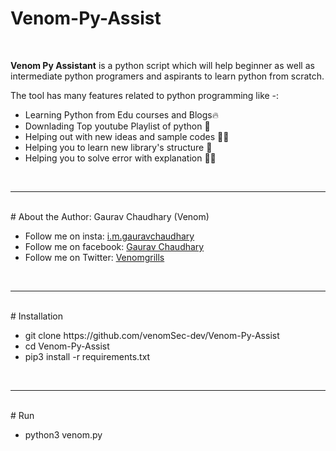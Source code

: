 # Venom-Py-Assist
<br>
<p><b>Venom Py Assistant</b> is a python script which will help beginner as well as intermediate python programers and aspirants to learn python from scratch.</p>
<p>The tool has many features related to python programming like -:<p>
<ul>
  <li> Learning Python from Edu courses and Blogs🔥 </l1>
  <li> Downlading Top youtube Playlist of python 🐍 </li>
  <li> Helping out with new ideas and sample codes 👨‍💻 </li>
  <li> Helping you to learn new library's structure 🌟 </li>
  <li> Helping you to solve error with explanation 👨‍🚒 </li>
</ul>
<br>
<hr>
<br>
# About the Author: Gaurav Chaudhary (Venom)
<br>
<ul>
<li>Follow me on insta: <a href='https://instagram.com/i.m.gauravchaudhary'> i.m.gauravchaudhary </a><br></li>
<li>Follow me on facebook: <a href='https://facebook.com/venomgrills'> Gaurav Chaudhary </a><br></li>
<li>Follow me on Twitter: <a href='https://twitter.com/venomgrills'> Venomgrills </a><br></li>
</ul>
<br>
<hr>
<br>
# Installation
<br>
<ul>
  <li> git clone https://github.com/venomSec-dev/Venom-Py-Assist </li>
  <li> cd Venom-Py-Assist </li>
  <li> pip3 install -r requirements.txt </li>
  </ul>
  <br>
  <hr>
  <br>
  # Run
  <br>
  <ul>
  <li> python3 venom.py </li>
  </ul>
